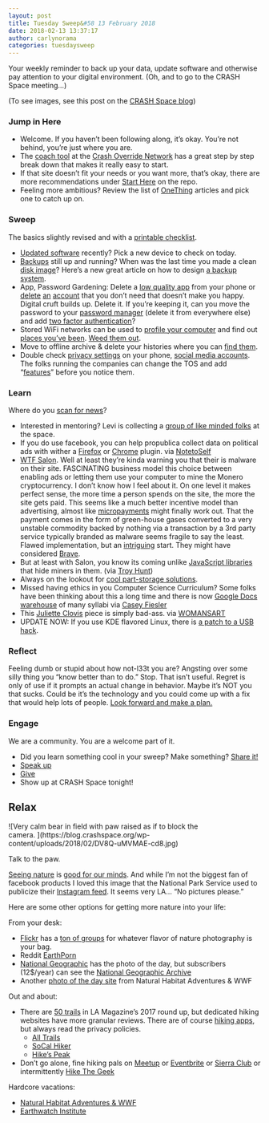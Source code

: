 ```yaml
---
layout: post
title: Tuesday Sweep&#58 13 February 2018
date: 2018-02-13 13:37:17
author: carlynorama
categories: tuesdaysweep
---
```


Your weekly reminder to back up your data, update software and otherwise pay attention to your digital environment. (Oh, and to go to the CRASH Space meeting…)

(To see images, see this post on the [CRASH Space blog](https://blog.crashspace.org/2018/02/tuesday-sweep-13-february-2018/))

### Jump in Here

*   Welcome. If you haven’t been following along, it’s okay. You’re not behind, you’re just where you are.
*   The [coach tool](http://www.crashoverridenetwork.com/coach.html) at the [Crash Override Network](http://www.crashoverridenetwork.com/) has a great step by step break down that makes it really easy to start.
*   If that site doesn’t fit your needs or you want more, that’s okay, there are more recommendations under [Start Here](https://carlynorama.github.io/tuesday/start/) on the repo.
*   Feeling more ambitious? Review the list of [OneThing](https://blog.crashspace.org/tag/onething/) articles and pick one to catch up on.

### Sweep

The basics slightly revised and with a [printable checklist](https://carlynorama.github.io/tuesday/sweep/printable_checklist.html).

*   [Updated software](https://blog.crashspace.org/2016/12/one-thing-to-do-today-tuesday-routine-update-everything/) recently? Pick a new device to check on today.
*   [Backups](https://blog.crashspace.org/2016/11/one-thing-to-do-today-tuesday-sweep-where-are-your-backups/) still up and running? When was the last time you made a clean [disk image](https://blog.crashspace.org/2017/01/one-thing-to-do-today-keep-a-clean-disk-image-on-hand/)? Here’s a new great article on how to design [a backup system](https://www.grahamcluley.com/create-robust-data-backup-plan-make-sure-works/).
*   App, Password Gardening: Delete a [low quality app](https://blog.crashspace.org/2016/12/one-thing-to-do-today-institute-beyonce-rules-for-vetting-apps/) from your phone or [delete](https://blog.crashspace.org/2016/12/one-thing-to-do-today-turn-off-image-loading-for-email/) [an](https://blog.crashspace.org/2016/12/one-thing-to-do-today-turn-off-image-loading-for-email/) [account](https://blog.crashspace.org/2016/11/one-thing-to-do-today-delete-your-account/) that you don’t need that doesn’t make you happy. Digital cruft builds up. Delete it. If you’re keeping it, can you move the password to your [password manager](https://blog.crashspace.org/2016/11/one-thing-to-do-today-what-passwords-do-you-have-anyway/) (delete it from everywhere else) and add [two factor authentication](https://blog.crashspace.org/2016/11/one-thing-to-do-today-enable-two-factor-authorization/)?
*   Stored WiFi networks can be used to [profile your computer](https://www.theatlantic.com/technology/archive/2017/04/when-apps-collude-to-steal-your-data/522177/) and find out [places you’ve been](https://www.eff.org/deeplinks/2014/07/your-android-device-telling-world-where-youve-been). [Weed them out](http://www.tomsguide.com/faq/id-2322427/erase-previous-connections-laptop.html).
*   Move to offline archive & delete your histories where you can [find them](https://support.google.com/accounts/answer/7028918).
*   Double check [privacy settings](https://blog.crashspace.org/2016/12/one-thing-to-do-today-if-one-must-use-social-media-follow-army-rules/) on your phone, [social media accounts](https://ssd.eff.org/en/module/protecting-yourself-social-networks). The folks running the companies can change the TOS and add “[features](https://ssd.eff.org/en/module/facebook-groups-reducing-risks)” before you notice them.

### Learn

Where do you [scan for news](https://crashspace.github.io/tuesday/)?

*   Interested in mentoring? Levi is collecting a [group of like minded folks](https://blog.crashspace.org/2018/01/interested-in-mentoring-students-come-by-crash-on-february-17th/) at the space.
*   If you do use facebook, you can help propublica collect data on political ads with wither a [Firefox](https://addons.mozilla.org/en-US/firefox/addon/facebook-ad-collector/) or [Chrome](https://chrome.google.com/webstore/detail/facebook-political-ad-col/enliecaalhkhhihcmnbjfmmjkljlcinl) plugin. via [NotetoSelf](https://twitter.com/NoteToSelf/status/963106611328888833)
*   [WTF Salon](https://www.cyberscoop.com/salon-monero-coinhive-ad-blocker/). Well at least they’re kinda warning you that their is malware on their site. FASCINATING business model this choice between enabling ads or letting them use your computer to mine the Monero cryptocurrency. I don’t know how I feel about it. On one level it makes perfect sense, the more time a person spends on the site, the more the site gets paid. This seems like a much better incentive model than advertising, almost like [micropayments](http://www.niemanlab.org/tag/micropayments/) might finally work out. That the payment comes in the form of green-house gases converted to a very unstable commodity backed by nothing via a transaction by a 3rd party service typically branded as malware seems fragile to say the least. Flawed implementation, but an [intriguing](https://news.ycombinator.com/item?id=16364919) start. They might have considered [Brave](https://publishers.basicattentiontoken.org/).
*   But at least with Salon, you know its coming unlike [JavaScript libraries](https://www.troyhunt.com/the-javascript-supply-chain-paradox-sri-csp-and-trust-in-third-party-libraries/) that hide miners in them. (via [Troy Hunt](https://www.troyhunt.com))
*   Always on the lookout for [cool part-storage solutions](https://twitter.com/JunesPhD/status/962810057535651841).
*   Missed having ethics in you Computer Science Curriculum? Some folks have been thinking about this a long time and there is now [Google Docs warehouse](https://docs.google.com/spreadsheets/d/1jWIrA8jHz5fYAW4h9CkUD8gKS5V98PDJDymRf8d9vKI/htmlview#gid=0) of many syllabi via [Casey Fiesler](https://twitter.com/cfiesler/status/931200575873490944)
*   This [Juliette Clovis](https://www.julietteclovis.com/) piece is simply bad-ass. via [WOMANSART](https://twitter.com/womensart1/status/962965269411966976)
*   UPDATE NOW: If you use KDE flavored Linux, there is [a patch to a USB hack](https://www.bleepingcomputer.com/news/linux/its-2018-and-you-can-still-p0wn-your-linux-box-by-plugging-in-a-usb-stick/).

### Reflect

Feeling dumb or stupid about how not-l33t you are? Angsting over some silly thing you “know better than to do.” Stop. That isn’t useful. Regret is only of use if it prompts an actual change in behavior. Maybe it’s NOT you that sucks. Could be it’s the technology and you could come up with a fix that would help lots of people. [Look forward and make a plan.](https://blog.crashspace.org/2016/11/one-thing-to-do-today-add-self-review-to-tuesday-checklist/)

### Engage

We are a community. You are a welcome part of it.

*   Did you learn something cool in your sweep? Make something? [Share it!](https://blog.crashspace.org/2017/05/tuesday-sweep-9-may-2017/)
*   [Speak up](https://blog.crashspace.org/2016/12/one-thing-to-do-today-collect-phone-numbers-for-future-tuesday-sweeps/)
*   [Give](https://blog.crashspace.org/2016/11/one-thing-to-do-today-plan-a-way-to-give-to-the-cause-regularly/)
*   Show up at CRASH Space tonight!

## Relax

<div id="attachment_10301" style="max-width: 410px" class="wp-caption alignright">![Very calm bear in field with paw raised as if to block the camera. ](https://blog.crashspace.org/wp-content/uploads/2018/02/DV8Q-uMVMAE-cd8.jpg)

Talk to the paw.

</div>

[Seeing nature](https://www.nationalgeographic.com/magazine/2016/01/call-to-wild/) is [good for our minds](https://dirt.asla.org/2011/09/08/research-shows-nature-helps-with-stress/). And while I’m not the biggest fan of facebook products I loved this image that the National Park Service used to publicize their [Instagram feed](https://www.instagram.com/nationalparkservice/). It seems very LA… “No pictures please.”

Here are some other options for getting more nature into your life:

From your desk:

*   [Flickr](https://www.flickr.com/search/?text=Nature%20Photography) has a [ton of groups](https://www.flickr.com/search/groups/?text=Nature%20Photography) for whatever flavor of nature photography is your bag.
*  Reddit [EarthPorn](https://www.reddit.com/r/EarthPorn/)
*   [National Geographic](https://www.nationalgeographic.com/photography/photo-of-the-day) has the photo of the day, but subscribers (12$/year) can see the [National Geographic Archive](http://archive.nationalgeographic.com/)
*   Another [photo of the day site](http://dailywildlifephoto.nathab.com/) from Natural Habitat Adventures & WWF

Out and about:

*   There are [50 trails](http://www.lamag.com/culturefiles/50-essential-hiking-trails-los-angeles/) in LA Magazine’s 2017 round up, but dedicated hiking websites have more granular reviews. There are of course [hiking apps](http://hiconsumption.com/2017/11/best-outdoor-hiking-apps/), but always read the privacy policies.
    *   [All Trails](https://www.alltrails.com/us/california/los-angeles)
    *   [SoCal Hiker](https://socalhiker.net)
    *   [Hike’s Peak](https://www.hikespeak.com/los-angeles/best-hikes-in-la/)
*   Don’t go alone, fine hiking pals on [Meetup](https://www.meetup.com/find/events/?allMeetups=false&keywords=hike&radius=50&userFreeform=Los+Angeles) or [Eventbrite](https://www.eventbrite.com/d/ca--los-angeles/hike/?crt=regular&sort=best) or [Sierra Club](https://angeles.sierraclub.org/activities) or intermittently [Hike The Geek](https://hikethegeek.com/LA/)

Hardcore vacations:

*   [Natural Habitat Adventures & WWF](https://www.nathab.com/)
*   [Earthwatch Institute](http://earthwatch.org/)
